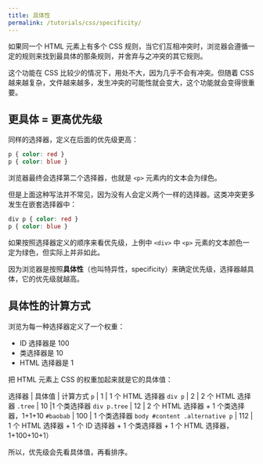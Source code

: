 ```yaml
---
title: 具体性
permalink: /tutorials/css/specificity/
---
```


如果同一个 HTML 元素上有多个 CSS 规则，当它们互相冲突时，浏览器会遵循一定的规则来找到最具体的那条规则，并舍弃与之冲突的其它规则。

这个功能在 CSS 比较少的情况下，用处不大，因为几乎不会有冲突。但随着 CSS 越来越复杂，文件越来越多，发生冲突的可能性就会变大，这个功能就会变得很重要。

## 更具体 = 更高优先级

同样的选择器，定义在后面的优先级更高：

```css
p { color: red }
p { color: blue }
```

浏览器最终会选择第二个选择器，也就是 `<p>` 元素内的文本会为绿色。

但是上面这种写法并不常见，因为没有人会定义两个一样的选择器。这类冲突更多发生在嵌套选择器中：

```css
div p { color: red }
p { color: blue }
```

如果按照选择器定义的顺序来看优先级，上例中 `<div>` 中 `<p>` 元素的文本颜色一定为绿色，但实际上并非如此。

因为浏览器是按照**具体性**（也叫特异性，specificity）来确定优先级，选择器越具体，它的优先级就越高。

## 具体性的计算方式

浏览为每一种选择器定义了一个权重：

* ID 选择器是 100
* 类选择器是 10
* HTML 选择器是 1

把 HTML 元素上 CSS 的权重加起来就是它的具体值：

选择器 | 具体值 | 计算方式
`p` | 1 | 1 个 HTML 选择器
`div p` | 2 | 2 个 HTML 选择器
`.tree` | 10 |1 个类选择器
`div p.tree` | 12 | 2 个 HTML 选择器 + 1 个类选择器，1+1+10
`#baobab` | 100 | 1 个类选择器
`body #content .alternative p` | 112 | 1 个 HTML 选择器 + 1 个 ID 选择器 + 1 个类选择器 + 1 个 HTML 选择器，1+100+10+1） 

所以，优先级会先看具体值，再看排序。